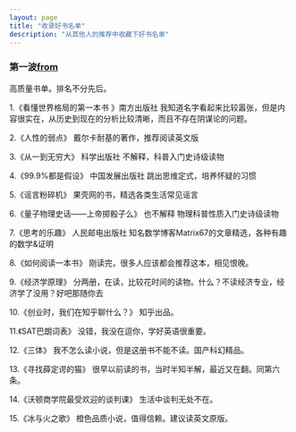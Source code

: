 ```yaml
---
layout: page
title: "收录好书名单"
description: "从其他人的推荐中收藏下好书名单"
---
```


### 第一波[from](http://user.qzone.qq.com/8265324/blog/1397688252)
高质量书单。排名不分先后。

1.《看懂世界格局的第一本书 》南方出版社
我知道名字看起来比较嚣张，但是内容很实在，从历史到现在的分析比较清晰，而且不存在阴谋论的问题。

2.《人性的弱点》 
戴尔卡耐基的著作，推荐阅读英文版

3.《从一到无穷大》 科学出版社
不解释，科普入门史诗级读物

4.《99.9%都是假设》 中国发展出版社
跳出思维定式，培养怀疑的习惯

5.《谣言粉碎机》
果壳网的书，精选各类生活常见谣言

6.《量子物理史话——上帝掷骰子么》
也不解释 物理科普性质入门史诗级读物

7.《思考的乐趣》 人民邮电出版社
知名数学博客Matrix67的文章精选，各种有趣的数学&证明

8.《如何阅读一本书》
刚读完，很多人应该都会推荐这本，相见恨晚。

9.《经济学原理》
分两册，在读，比较花时间的读物。什么？不读经济专业，经济学了没用？好吧那随你去

10.《创业时，我们在知乎聊什么？》
知乎出品。

11.《SAT巴朗词表》
没错，我没在逗你，学好英语很重要。

12.《三体》
我不怎么读小说，但是这册书不能不读。国产科幻精品。

13.《寻找薛定谔的猫》
很早以前读的书，当时半知半解，最近又在翻。同第六条。

14.《沃顿商学院最受欢迎的谈判课》
生活中谈判无处不在。

15.《冰与火之歌》
橙色品质小说，值得信赖。建议读英文原版。
